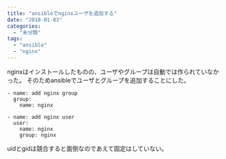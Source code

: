 ```yaml
---
title: "ansibleでnginxユーザを追加する"
date: "2018-01-03"
categories: 
  - "未分類"
tags: 
  - "ansible"
  - "nginx"
---
```


nginxはインストールしたものの、ユーザやグループは自動では作られていなかった。 そのためansibleでユーザとグループを追加することにした。

```
- name: add nginx group
  group:
    name: nginx

- name: add nginx user
  user:
    name: nginx
    group: nginx
```

uidとgidは競合すると面倒なのであえて固定はしていない。
